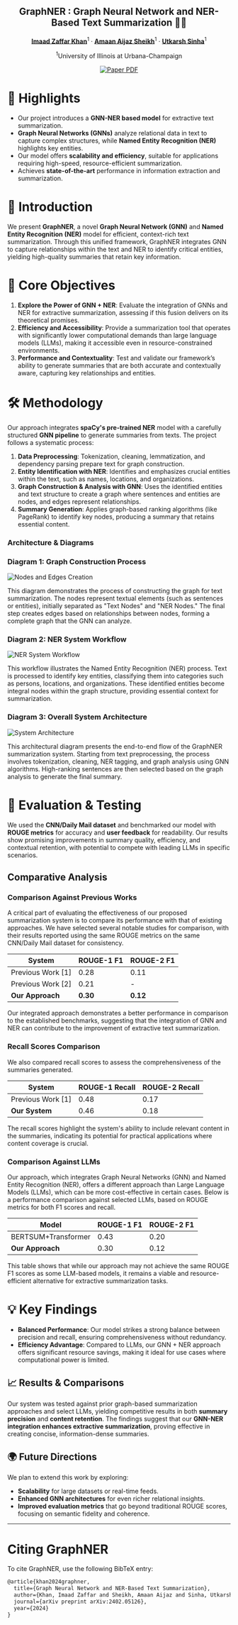 <div align="center">
<h2>GraphNER : Graph Neural Network and NER-Based Text Summarization 🧠📜</h2>

[**Imaad Zaffar Khan**](https://github.com/imaad786)<sup>1</sup> · [**Amaan Aijaz Sheikh**](https://github.com/AmaanAijaz)<sup>1</sup> · [**Utkarsh Sinha**](https://github.com/us8329)<sup>1</sup> 

<sup>1</sup>University of Illinois at Urbana-Champaign



<a href="https://arxiv.org/abs/2402.05126"><img src='https://img.shields.io/badge/arXiv-GraphNER-red' alt='Paper PDF'></a>

</div>

# 🌟 Highlights

- Our project introduces a **GNN-NER based model** for extractive text summarization.
- **Graph Neural Networks (GNNs)** analyze relational data in text to capture complex structures, while **Named Entity Recognition (NER)** highlights key entities.
- Our model offers **scalability and efficiency**, suitable for applications requiring high-speed, resource-efficient summarization.
- Achieves **state-of-the-art** performance in information extraction and summarization.


# 🚀 Introduction 

We present **GraphNER**, a novel **Graph Neural Network (GNN)** and **Named Entity Recognition (NER)** model for efficient, context-rich text summarization. Through this unified framework, GraphNER integrates GNN to capture relationships within the text and NER to identify critical entities, yielding high-quality summaries that retain key information.


# 🎯 Core Objectives

1. **Explore the Power of GNN + NER**: Evaluate the integration of GNNs and NER for extractive summarization, assessing if this fusion delivers on its theoretical promises.
2. **Efficiency and Accessibility**: Provide a summarization tool that operates with significantly lower computational demands than large language models (LLMs), making it accessible even in resource-constrained environments.
3. **Performance and Contextuality**: Test and validate our framework’s ability to generate summaries that are both accurate and contextually aware, capturing key relationships and entities.

# 🛠️ Methodology

Our approach integrates **spaCy's pre-trained NER** model with a carefully structured **GNN pipeline** to generate summaries from texts. The project follows a systematic process:

1. **Data Preprocessing**: Tokenization, cleaning, lemmatization, and dependency parsing prepare text for graph construction.
2. **Entity Identification with NER**: Identifies and emphasizes crucial entities within the text, such as names, locations, and organizations.
3. **Graph Construction & Analysis with GNN**: Uses the identified entities and text structure to create a graph where sentences and entities are nodes, and edges represent relationships.
4. **Summary Generation**: Applies graph-based ranking algorithms (like PageRank) to identify key nodes, producing a summary that retains essential content.

### Architecture & Diagrams

### Diagram 1: Graph Construction Process
![Nodes and Edges Creation](./images/GNN.jpg) 

This diagram demonstrates the process of constructing the graph for text summarization. The nodes represent textual elements (such as sentences or entities), initially separated as "Text Nodes" and "NER Nodes." The final step creates edges based on relationships between nodes, forming a complete graph that the GNN can analyze.

### Diagram 2: NER System Workflow
![NER System Workflow](./images/NER.jpg)

This workflow illustrates the Named Entity Recognition (NER) process. Text is processed to identify key entities, classifying them into categories such as persons, locations, and organizations. These identified entities become integral nodes within the graph structure, providing essential context for summarization.

### Diagram 3: Overall System Architecture
![System Architecture](./images/arch_diagram.jpg) 

This architectural diagram presents the end-to-end flow of the GraphNER summarization system. Starting from text preprocessing, the process involves tokenization, cleaning, NER tagging, and graph analysis using GNN algorithms. High-ranking sentences are then selected based on the graph analysis to generate the final summary.


# 🔬 Evaluation & Testing

We used the **CNN/Daily Mail dataset** and benchmarked our model with **ROUGE metrics** for accuracy and **user feedback** for readability. Our results show promising improvements in summary quality, efficiency, and contextual retention, with potential to compete with leading LLMs in specific scenarios.

## Comparative Analysis

### Comparison Against Previous Works

A critical part of evaluating the effectiveness of our proposed summarization system is to compare its performance with that of existing approaches. We have selected several notable studies for comparison, with their results reported using the same ROUGE metrics on the same CNN/Daily Mail dataset for consistency.

<div align="center">

| **System**            | **ROUGE-1 F1** | **ROUGE-2 F1** |
|-----------------------|----------------|-----------------|
| Previous Work \[1\]   | 0.28           | 0.11           |
| Previous Work \[2\]   | 0.21           | -              |
| **Our Approach**      | **0.30**       | **0.12**       |

</div>

Our integrated approach demonstrates a better performance in comparison to the established benchmarks, suggesting that the integration of GNN and NER can contribute to the improvement of extractive text summarization.

### Recall Scores Comparison

We also compared recall scores to assess the comprehensiveness of the summaries generated.

<div align="center">

| **System**            | **ROUGE-1 Recall** | **ROUGE-2 Recall** |
|-----------------------|--------------------|---------------------|
| Previous Work \[1\]   | 0.48               | 0.17               |
| **Our System**        | 0.46               | 0.18               |

</div>

The recall scores highlight the system's ability to include relevant content in the summaries, indicating its potential for practical applications where content coverage is crucial.

### Comparison Against LLMs

Our approach, which integrates Graph Neural Networks (GNN) and Named Entity Recognition (NER), offers a different approach than Large Language Models (LLMs), which can be more cost-effective in certain cases. Below is a performance comparison against selected LLMs, based on ROUGE metrics for both F1 scores and recall.

<div align="center">

| **Model**                 | **ROUGE-1 F1** | **ROUGE-2 F1** |
|---------------------------|----------------|-----------------|
| BERTSUM+Transformer       | 0.43           | 0.20           |
| **Our Approach**          | 0.30           | 0.12           |

</div>

This table shows that while our approach may not achieve the same ROUGE F1 scores as some LLM-based models, it remains a viable and resource-efficient alternative for extractive summarization tasks.

# 💡 Key Findings

- **Balanced Performance**: Our model strikes a strong balance between precision and recall, ensuring comprehensiveness without redundancy.
- **Efficiency Advantage**: Compared to LLMs, our GNN + NER approach offers significant resource savings, making it ideal for use cases where computational power is limited.

## 📈 Results & Comparisons

Our system was tested against prior graph-based summarization approaches and select LLMs, yielding competitive results in both **summary precision** and **content retention**. The findings suggest that our **GNN-NER integration enhances extractive summarization**, proving effective in creating concise, information-dense summaries.

## 🌍 Future Directions

We plan to extend this work by exploring:
- **Scalability** for large datasets or real-time feeds.
- **Enhanced GNN architectures** for even richer relational insights.
- **Improved evaluation metrics** that go beyond traditional ROUGE scores, focusing on semantic fidelity and coherence.

---

# Citing GraphNER

To cite GraphNER, use the following BibTeX entry:

```latex
@article{khan2024graphner,
  title={Graph Neural Network and NER-Based Text Summarization},
  author={Khan, Imaad Zaffar and Sheikh, Amaan Aijaz and Sinha, Utkarsh},
  journal={arXiv preprint arXiv:2402.05126},
  year={2024}
}

